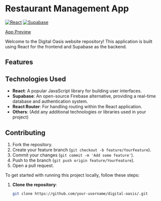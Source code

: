 # Restaurant Management App

[![React](https://img.shields.io/badge/React-17.0.2-blue)](https://reactjs.org/)
[![Supabase](https://img.shields.io/badge/Supabase-latest-blue)](https://supabase.io/)

[App Preview](https://digitaloasis.netlify.app/)

Welcome to the Digital Oasis website repository! This application is built using React for the frontend and Supabase as the backend.

## Features

## Technologies Used
- **React**: A popular JavaScript library for building user interfaces.
- **Supabase**: An open-source Firebase alternative, providing a real-time database and authentication system.
- **React Router**: For handling routing within the React application.
- **Others**: (Add any additional technologies or libraries used in your project)


## Contributing

1. Fork the repository.
2. Create your feature branch (`git checkout -b feature/YourFeature`).
3. Commit your changes (`git commit -m 'Add some feature'`).
4. Push to the branch (`git push origin feature/YourFeature`).
5. Open a pull request.

To get started with running this project locally, follow these steps:

1. **Clone the repository**:
   ```bash
   git clone https://github.com/your-username/digital-oasis/.git




